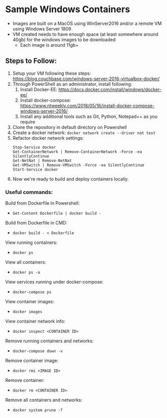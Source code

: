# Sample Windows Containers
- Images are built on a MacOS using WinServer2016 and/or a remote VM using Windows Server 1809
- VM created needs to have enough space (at least somewhere around 40gb) for the windows images to be downloaded
  - Each image is around 11gb+ 

## Steps to Follow:
1. Setup your VM following these steps: https://blog.couchbase.com/windows-server-2016-virtualbox-docker/
2. Through PowerShell as an administrator, install following:
   1. Install Docker-EE: https://docs.docker.com/install/windows/docker-ee/ 
   2. Install docker-compose: https://www.ntweekly.com/2018/05/16/install-docker-compose-windows-server-2016/
   3. Install any additional tools such as Git, Python, Notepad++ as you require
3. Clone the repository in default directory on Powershell
4. Create a docker network:
   `docker network create --driver nat test`
5. Refactor docker network settings:
    ```
    Stop-Service docker
    Get-ContainerNetwork | Remove-ContainerNetwork -Force -ea SilentlyContinue
    Get-NetNat | Remove-NetNat
    Get-VMSwitch | Remove-VMSwitch -Force -ea SilentlyContinue
    Start-Service docker
    ```
6. Now we're ready to build and deploy containers locally.

### Useful commands:
Build from Dockerfile in Powershell:
- `Get-Content Dockerfile | docker build -`

Build from Dockerfile in CMD:
- `docker build - < Dockerfile`

View running containers:
- `docker ps`

View all containers:
- `docker ps -a`

View services running under docker-compose:
- `docker-compose ps`

View container images:
- `docker images`

View container network info:
- `docker inspect <CONTAINER ID>`

Remove running containers and networks:
- `docker-compose down -v`

Remove container image:
- `docker rmi <IMAGE ID>`

Remove container:
- `docker rm <CONTAINER ID>`

Remove all containers and networks:
- `docker system prune -f`

